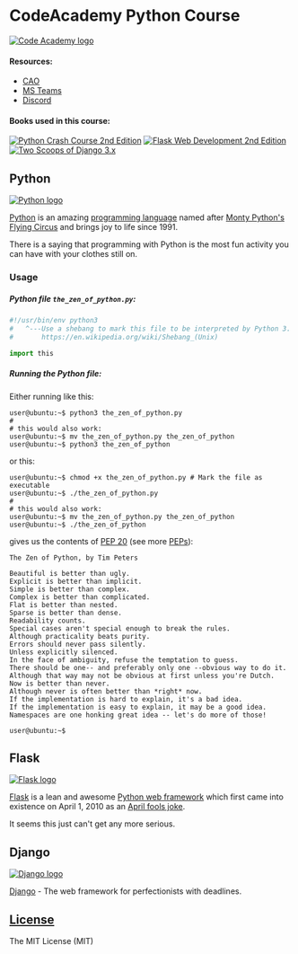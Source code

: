 # CodeAcademy Python Course

[![Code Academy logo](https://i.imgur.com/VoG6hnm.pngg)](https://codeacademy.lt/en/)

#### Resources:

* [CAO](https://codeacademy.lt/)
* [MS Teams](MS_Teams/)
* [Discord](Discord/)

#### Books used in this course:

[![Python Crash Course 2nd Edition](https://i.imgur.com/goyOc8E.png)](https://nostarch.com/pythoncrashcourse2e) 
[![Flask Web Development 2nd Edition](https://i.imgur.com/awulnId.png)](https://learning.oreilly.com/library/view/~/9781491991725/)
[![Two Scoops of Django 3.x](https://i.imgur.com/jJ3DkLo.png)](https://www.feldroy.com/books/two-scoops-of-django-3-x)

## Python

[![Python logo](https://i.imgur.com/ZvwPFqE.png)](https://www.tiobe.com/tiobe-index/python/)

[Python](https://www.tiobe.com/tiobe-index/python/) is an amazing 
[programming language](https://www.tiobe.com/tiobe-index/) named after 
[Monty Python's Flying Circus](https://www.python.org/doc/essays/foreword/) 
and brings joy to life since 1991.

There is a saying that programming with Python is the most fun activity you can have with your
clothes still on.

### Usage

##### Python file `the_zen_of_python.py`:

```python
#!/usr/bin/env python3
#   ^---Use a shebang to mark this file to be interpreted by Python 3.
#       https://en.wikipedia.org/wiki/Shebang_(Unix)

import this
```

##### Running the Python file:
Either running like this:
```shell
user@ubuntu:~$ python3 the_zen_of_python.py
#
# this would also work:
user@ubuntu:~$ mv the_zen_of_python.py the_zen_of_python
user@ubuntu:~$ python3 the_zen_of_python
```
or this:
```shell
user@ubuntu:~$ chmod +x the_zen_of_python.py # Mark the file as executable
user@ubuntu:~$ ./the_zen_of_python.py
#
# this would also work:
user@ubuntu:~$ mv the_zen_of_python.py the_zen_of_python
user@ubuntu:~$ ./the_zen_of_python
```
gives us the contents of [PEP 20](https://peps.python.org/pep-0020/) 
(see more [PEPs](https://peps.python.org/)):
```
The Zen of Python, by Tim Peters

Beautiful is better than ugly.
Explicit is better than implicit.
Simple is better than complex.
Complex is better than complicated.
Flat is better than nested.
Sparse is better than dense.
Readability counts.
Special cases aren't special enough to break the rules.
Although practicality beats purity.
Errors should never pass silently.
Unless explicitly silenced.
In the face of ambiguity, refuse the temptation to guess.
There should be one-- and preferably only one --obvious way to do it.
Although that way may not be obvious at first unless you're Dutch.
Now is better than never.
Although never is often better than *right* now.
If the implementation is hard to explain, it's a bad idea.
If the implementation is easy to explain, it may be a good idea.
Namespaces are one honking great idea -- let's do more of those!

user@ubuntu:~$ 
```

## Flask

[![Flask logo](https://i.imgur.com/ixTf9AV.png)](https://flask.palletsprojects.com/)

[Flask](https://flask.palletsprojects.com/) is a lean and awesome 
[Python web framework](https://wiki.python.org/moin/WebFrameworks) which first came into existence
on April 1, 2010 as an [April fools joke](http://mitsuhiko.pocoo.org/flask-pycon-2011.pdf).

It seems this just can't get any more serious.

## Django

[![Django logo](https://i.imgur.com/6UZQvYr.png)](https://www.djangoproject.com/)

[Django](https://www.djangoproject.com/) - The web framework for perfectionists with deadlines.

## [License](LICENSE)

The MIT License (MIT)

